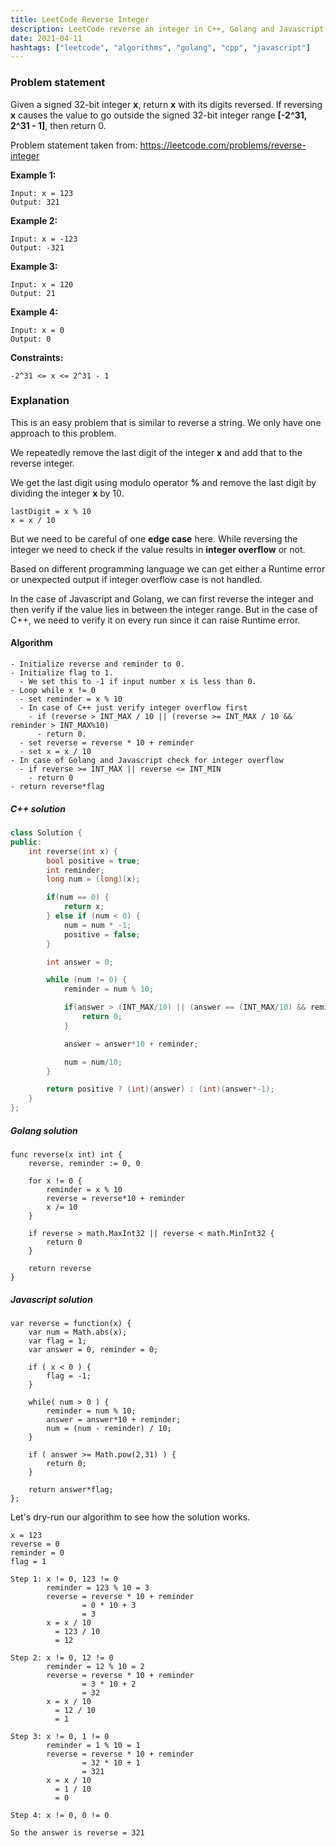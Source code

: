 ```yaml
---
title: LeetCode Reverse Integer
description: LeetCode reverse an integer in C++, Golang and Javascript
date: 2021-04-11
hashtags: ["leetcode", "algorithms", "golang", "cpp", "javascript"]
---
```


### Problem statement

Given a signed 32-bit integer **x**, return **x** with its digits reversed.
If reversing **x** causes the value to go outside the signed 32-bit integer
range **[-2^31, 2^31 - 1]**, then return 0.

Problem statement taken from: <a href="https://leetcode.com/problems/reverse-integer" target="_blank">https://leetcode.com/problems/reverse-integer</a>

**Example 1:**
```
Input: x = 123
Output: 321
```

**Example 2:**
```
Input: x = -123
Output: -321
```

**Example 3:**
```
Input: x = 120
Output: 21
```

**Example 4:**
```
Input: x = 0
Output: 0
```

**Constraints:**
```
-2^31 <= x <= 2^31 - 1
```

### Explanation

This is an easy problem that is similar to reverse a string.
We only have one approach to this problem.

We repeatedly remove the last digit of the integer **x** and
add that to the reverse integer.

We get the last digit using modulo operator **%** and remove the
last digit by dividing the integer **x** by 10.

```
lastDigit = x % 10
x = x / 10
```

But we need to be careful of one **edge case** here.
While reversing the integer we need to check if the value results
in **integer overflow** or not.

Based on different programming language we can get either a Runtime
error or unexpected output if integer overflow case is not handled.

In the case of Javascript and Golang, we can first reverse the integer and
then verify if the value lies in between the integer range.
But in the case of C++, we need to verify it on every run since it can raise
Runtime error.

#### Algorithm

```
- Initialize reverse and reminder to 0.
- Initialize flag to 1.
  - We set this to -1 if input number x is less than 0.
- Loop while x != 0
  - set reminder = x % 10
  - In case of C++ just verify integer overflow first
    - if (reverse > INT_MAX / 10 || (reverse >= INT_MAX / 10 && reminder > INT_MAX%10)
      - return 0.
  - set reverse = reverse * 10 + reminder
  - set x = x / 10
- In case of Golang and Javascript check for integer overflow
  - if reverse >= INT_MAX || reverse <= INT_MIN
    - return 0
- return reverse*flag
```

##### C++ solution

```cpp
class Solution {
public:
    int reverse(int x) {
        bool positive = true;
        int reminder;
        long num = (long)(x);

        if(num == 0) {
            return x;
        } else if (num < 0) {
            num = num * -1;
            positive = false;
        }

        int answer = 0;

        while (num != 0) {
            reminder = num % 10;

            if(answer > (INT_MAX/10) || (answer == (INT_MAX/10) && reminder > (INT_MAX%10))) {
                return 0;
            }

            answer = answer*10 + reminder;

            num = num/10;
        }

        return positive ? (int)(answer) : (int)(answer*-1);
    }
};
```

##### Golang solution

```
func reverse(x int) int {
    reverse, reminder := 0, 0

	for x != 0 {
		reminder = x % 10
		reverse = reverse*10 + reminder
		x /= 10
	}

	if reverse > math.MaxInt32 || reverse < math.MinInt32 {
		return 0
	}

    return reverse
}
```

##### Javascript solution

```
var reverse = function(x) {
    var num = Math.abs(x);
    var flag = 1;
    var answer = 0, reminder = 0;

    if ( x < 0 ) {
        flag = -1;
    }

	while( num > 0 ) {
		reminder = num % 10;
		answer = answer*10 + reminder;
        num = (num - reminder) / 10;
	}

	if ( answer >= Math.pow(2,31) ) {
        return 0;
    }

    return answer*flag;
};
```

Let's dry-run our algorithm to see how the solution works.

```
x = 123
reverse = 0
reminder = 0
flag = 1

Step 1: x != 0, 123 != 0
        reminder = 123 % 10 = 3
        reverse = reverse * 10 + reminder
                = 0 * 10 + 3
                = 3
        x = x / 10
          = 123 / 10
          = 12

Step 2: x != 0, 12 != 0
        reminder = 12 % 10 = 2
        reverse = reverse * 10 + reminder
                = 3 * 10 + 2
                = 32
        x = x / 10
          = 12 / 10
          = 1

Step 3: x != 0, 1 != 0
        reminder = 1 % 10 = 1
        reverse = reverse * 10 + reminder
                = 32 * 10 + 1
                = 321
        x = x / 10
          = 1 / 10
          = 0

Step 4: x != 0, 0 != 0

So the answer is reverse = 321
```
